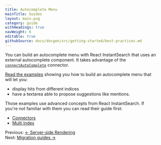 ```yaml
---
title: Autocomplete Menu
mainTitle: Guides
layout: main.pug
category: guide
withHeadings: true
navWeight: 6
editable: true
githubSource: docs/docgen/src/getting-started/best-practices.md
---
```



You can build an autocomplete menu with React InstantSearch that uses an external autocomplete component. It takes advantage of the [`connectAutoComplete`](connectors/connectAutoComplete.html) connector.

[Read the examples](https://github.com/algolia/react-instantsearch/tree/master/packages/react-instantsearch/examples/autocomplete)
 showing you how to build an autocomplete menu that will let you:
* display hits from different indices
* have a textarea able to propose suggestions like mentions.

Those examples use advanced concepts from React InstantSearch. If you're not familiar with
them you can read their guide first:

* [Connectors](guide/Connectors.html)
* [Multi Index](guide/Multi_index.html)

<div class="guide-nav">
    <div class="guide-nav-left">
        Previous: <a href="guide/Server-Side_rendering.html">← Server-side Rendering</a>
    </div>
    <div class="guide-nav-right">
        Next: <a href="guide/Migration_guides.html">Migration guides →</a>
    </div>
</div>